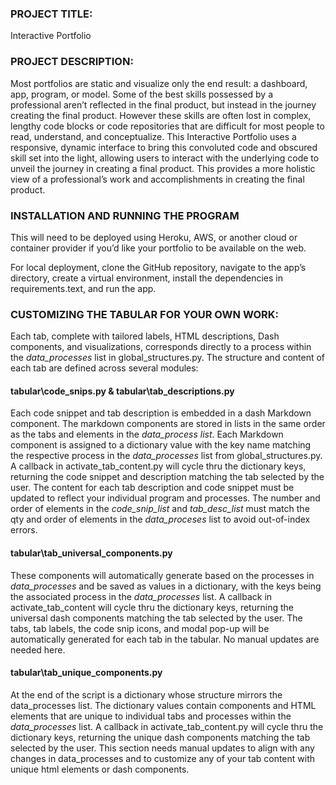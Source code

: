 ### PROJECT TITLE: 
Interactive Portfolio

### PROJECT DESCRIPTION:
Most portfolios are static and visualize only the end result: a dashboard, app, program, or model.  Some of the best skills possessed by a professional aren’t reflected in the final product, but instead in the journey creating the final product. However these skills are often lost in complex, lengthy code blocks or code repositories that are difficult for most people to read, understand, and conceptualize. This Interactive Portfolio uses a responsive, dynamic interface to bring this convoluted code and obscured skill set into the light, allowing users to interact with the underlying code to unveil the journey in creating a final product.  This provides a more holistic view of a professional’s work and accomplishments in creating the final product.

### INSTALLATION AND RUNNING THE PROGRAM
This will need to be deployed using Heroku, AWS, or another cloud or container provider if you’d like your portfolio to be available on the web.

For local deployment, clone the GitHub repository, navigate to the app’s directory, create a virtual environment, install the dependencies in requirements.text, and run the app.


### CUSTOMIZING THE TABULAR FOR YOUR OWN WORK:

Each tab, complete with tailored labels, HTML descriptions, Dash components, and visualizations, corresponds directly to a process within the *data_processes* list in global_structures.py. The structure and content of each tab are defined across several modules:

#### tabular\code_snips.py & tabular\tab_descriptions.py
Each code snippet and tab description is embedded in a dash Markdown component. The markdown components are stored in lists in the same order as the tabs and elements in the *data_process list*. Each Markdown component is assigned to a dictionary value with the key name matching the respective process in the *data_processes* list  from global_structures.py.  A callback in activate_tab_content.py will cycle thru the dictionary keys, returning the code snippet and description matching the tab selected by the user.  The content for each tab description and code snippet must be updated to reflect your individual program and processes. The number and order of elements in the *code_snip_list* and *tab_desc_list*  must match the qty and order of elements in the *data_proceses* list to avoid out-of-index errors.

#### tabular\tab_universal_components.py
These components will automatically generate based on the processes in *data_processes* and be saved as values in a dictionary, with the keys being the associated process in the *data_processes* list. A callback in activate_tab_content will cycle thru the dictionary keys, returning the universal dash components matching the tab selected by the user. The tabs, tab labels, the code snip icons, and modal pop-up will be automatically generated for each tab in the tabular. No manual updates are needed here.

#### tabular\tab_unique_components.py
At the end of the script is a dictionary whose structure mirrors the data_processes list. The dictionary values contain components and HTML elements that are unique to individual tabs and processes within the *data_processes* list. A callback in activate_tab_content.py will cycle thru the dictionary keys, returning the unique dash components matching the tab selected by the user. This section needs manual updates to align with any changes in data_processes and to customize any of your tab content with unique html elements or dash components.

